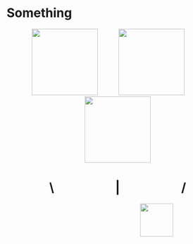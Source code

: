 
<h1 aligh="center">Something</h1>





<p>
  <p align="center"><img src="https://skillicons.dev/icons?i=py"width="150" height="150" > &nbsp&nbsp&nbsp&nbsp&nbsp&nbsp&nbsp&nbsp&nbsp&nbsp <img src="https://skillicons.dev/icons?i=unity"width="150" height="150" > &nbsp&nbsp&nbsp&nbsp&nbsp&nbsp&nbsp&nbsp&nbsp&nbsp <img src="https://skillicons.dev/icons?i=cpp"width="150" height="150" ></p>
  <h1 align="center">\&nbsp&nbsp&nbsp&nbsp&nbsp&nbsp&nbsp&nbsp&nbsp&nbsp&nbsp&nbsp&nbsp&nbsp&nbsp&nbsp&nbsp&nbsp&nbsp&nbsp&nbsp|&nbsp&nbsp&nbsp&nbsp&nbsp&nbsp&nbsp&nbsp&nbsp&nbsp&nbsp&nbsp&nbsp&nbsp&nbsp&nbsp&nbsp&nbsp&nbsp&nbsp&nbsp/</h1>

<pre align="center">                     <img src="https://skillicons.dev/icons?i=blender" width="75" height="75"></pre>
</p>


<!--
**ArhanCrane/ArhanCrane** is a ✨ _special_ ✨ repository because its `README.md` (this file) appears on your GitHub profile.

Here are some ideas to get you started:

- 🔭 I’m currently working on ...
- 🌱 I’m currently learning ...
- 👯 I’m looking to collaborate on ...
- 🤔 I’m looking for help with ...
- 💬 Ask me about ...
- 📫 How to reach me: ...
- 😄 Pronouns: ...
- ⚡ Fun fact: ...
-->
